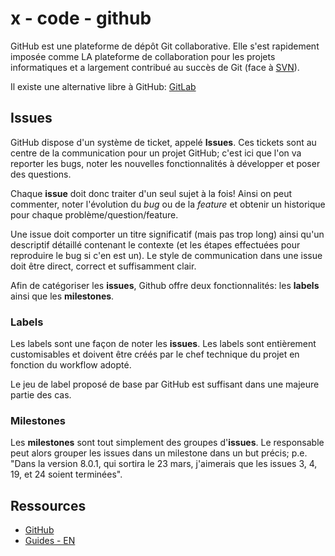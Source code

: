 # x - code - github

GitHub est une plateforme de dépôt Git collaborative. Elle s'est rapidement
imposée comme LA plateforme de collaboration pour les projets informatiques et
a largement contribué au succès de Git (face à [SVN](https://subversion.apache.org)).

Il existe une alternative libre à GitHub: [GitLab](https://about.gitlab.com)

## Issues

GitHub dispose d'un système de ticket, appelé **Issues**. Ces tickets sont au
centre de la communication pour un projet GitHub; c'est ici que l'on va reporter
les bugs, noter les nouvelles fonctionnalités à développer et poser des
questions.

Chaque **issue** doit donc traiter d'un seul sujet à la fois! Ainsi on peut
commenter, noter l'évolution du *bug* ou de la *feature* et obtenir un
historique pour chaque problème/question/feature.

Une issue doit comporter un titre significatif (mais pas trop long) ainsi qu'un
descriptif détaillé contenant le contexte (et les étapes effectuées pour
reproduire le bug si c'en est un). Le style de communication dans une issue
doit être direct, correct et suffisamment clair.

Afin de catégoriser les **issues**, Github offre deux fonctionnalités:
les **labels** ainsi que les **milestones**.

### Labels

Les labels sont une façon de noter les **issues**. Les labels sont entièrement
customisables et doivent être créés par le chef technique du projet en fonction
du workflow adopté.

Le jeu de label proposé de base par GitHub est suffisant dans une majeure
partie des cas.

### Milestones

Les **milestones** sont tout simplement des groupes d'**issues**. Le responsable
peut alors grouper les issues dans un milestone dans un but précis;
p.e. "Dans la version 8.0.1, qui sortira le 23 mars, j'aimerais que les issues
3, 4, 19, et 24 soient terminées".

## Ressources

*   [GitHub](https://github.com)
*   [Guides - EN](https://guides.github.com)

